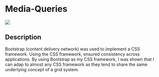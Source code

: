
# Media-Queries

<img src="assets/images/readme-image.JPG">

## Description
Bootstrap (content delivery network) was used to implement a CSS framework.
Using the CSS framework, ensured consistency across applications. By using Bootstrap as my CSS framework, I was shown that I can adap to almost any
CSS framework as they tend to share the same underlying concept of a grid system.
